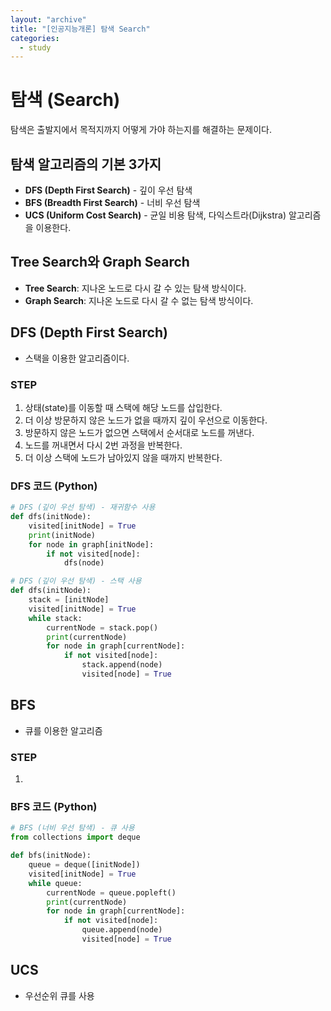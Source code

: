 ```yaml
---
layout: "archive"
title: "[인공지능개론] 탐색 Search"
categories:
  - study
---
```


# 탐색 (Search)
탐색은 출발지에서 목적지까지 어떻게 가야 하는지를 해결하는 문제이다.

## 탐색 알고리즘의 기본 3가지
- **DFS (Depth First Search)** - 깊이 우선 탐색
- **BFS (Breadth First Search)** - 너비 우선 탐색
- **UCS (Uniform Cost Search)** - 균일 비용 탐색, 다익스트라(Dijkstra) 알고리즘을 이용한다.

## Tree Search와 Graph Search
- **Tree Search**: 지나온 노드로 다시 갈 수 있는 탐색 방식이다.
- **Graph Search**: 지나온 노드로 다시 갈 수 없는 탐색 방식이다.

## DFS (Depth First Search)
- 스택을 이용한 알고리즘이다.

### STEP
1. 상태(state)를 이동할 때 스택에 해당 노드를 삽입한다.
2. 더 이상 방문하지 않은 노드가 없을 때까지 깊이 우선으로 이동한다.
3. 방문하지 않은 노드가 없으면 스택에서 순서대로 노드를 꺼낸다.
4. 노드를 꺼내면서 다시 2번 과정을 반복한다.
5. 더 이상 스택에 노드가 남아있지 않을 때까지 반복한다.

### DFS 코드 (Python)

```python
# DFS (깊이 우선 탐색) - 재귀함수 사용
def dfs(initNode):
    visited[initNode] = True
    print(initNode)
    for node in graph[initNode]:
        if not visited[node]:
            dfs(node)
```

```python
# DFS (깊이 우선 탐색) - 스택 사용
def dfs(initNode):
    stack = [initNode]
    visited[initNode] = True
    while stack:
        currentNode = stack.pop()
        print(currentNode)
        for node in graph[currentNode]:
            if not visited[node]:
                stack.append(node)
                visited[node] = True
```

## BFS 
- 큐를 이용한 알고리즘

### STEP
1. 

### BFS 코드 (Python)

```py
# BFS (너비 우선 탐색) - 큐 사용
from collections import deque

def bfs(initNode):
    queue = deque([initNode])
    visited[initNode] = True
    while queue:
        currentNode = queue.popleft()
        print(currentNode)
        for node in graph[currentNode]:
            if not visited[node]:
                queue.append(node)
                visited[node] = True
```


## UCS 
- 우선순위 큐를 사용

